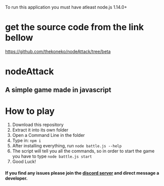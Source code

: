 To run this application you must have atleast node.js 1.14.0+
# get the source code from the link bellow
https://github.com/thekoneko/nodeAttack/tree/beta

# nodeAttack

## A simple game made in javascript

# How to play

1. Download this repository
2. Extract it into its own folder
3. Open a Command Line in the folder
4. Type in: `npm i`
5. After installing everything, run `node battle.js --help`
6. The script will tell you all the commands, so in order to start the game you have to type `node battle.js start`
7. Good Luck!


#### If you find any issues please join the [discord server](https://discord.gg/kdPgPHH) and direct message a developer.
